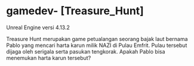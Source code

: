 # gamedev- [Treasure_Hunt]


Unreal Engine versi 4.13.2

Treasure Hunt merupakan game petualangan seorang bajak laut bernama Pablo yang mencari harta karun milik NAZI di Pulau Emfrit. Pulau tersebut dijaga oleh serigala serta pasukan tengkorak. Apakah Pablo bisa menemukan harta karun tersebut?
